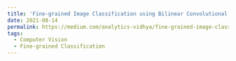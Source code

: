 ```yaml
---
title: 'Fine-grained Image Classification using Bilinear Convolutional Neural Networks'
date: 2021-08-14
permalink: https://medium.com/analytics-vidhya/fine-grained-image-classification-using-bilinear-convolutional-neural-networks-tensorflow-v2-4baf875d45e1
tags:
  - Computer Vision
  - Fine-grained Classification
---
```


